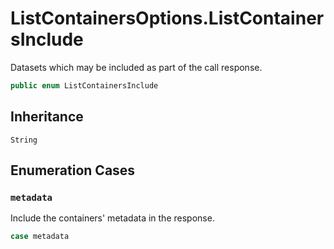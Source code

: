 # ListContainersOptions.ListContainersInclude

Datasets which may be included as part of the call response.

``` swift
public enum ListContainersInclude
```

## Inheritance

`String`

## Enumeration Cases

### `metadata`

Include the containers' metadata in the response.

``` swift
case metadata
```
